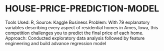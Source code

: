 # HOUSE-PRICE-PREDICTION-MODEL
Tools Used: R, Source: Kaggle Business Problem: With 79 explanatory variables describing every aspect of residential homes in Ames, Iowa, this competition challenges you to predict the final price of each home.   Approach: Conducted exploratory data analysis followed by feature engineering and build advance regression model 
